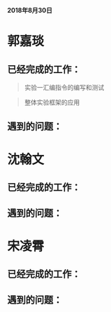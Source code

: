 **2018年8月30日**
# 郭嘉琰
##  已经完成的工作：
>实验一汇编指令的编写和测试

>整体实验框架的应用
##  遇到的问题：

# 沈翰文
##  已经完成的工作：
##  遇到的问题：

# 宋凌霄
## 已经完成的工作：
## 遇到的问题：

